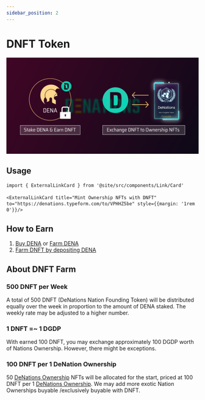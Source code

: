 ```yaml
---
sidebar_position: 2
---
```



# DNFT Token

![Untitled](./assets/dnft-token/Untitled.png)

## Usage

```mdx-code-block
import { ExternalLinkCard } from '@site/src/components/Link/Card'

<ExternalLinkCard title="Mint Ownership NFTs with DNFT" to="https://denations.typeform.com/to/VPHHZ5be" style={{margin: '1rem 0'}}/>
```


## How to Earn

1. [Buy DENA](https://app.uniswap.org/#/swap?outputCurrency=0x15F0EEDF9Ce24fc4b6826E590A8292CE5524a1DA&use=V2) or [Farm DENA](https://finance.denations.com/#/dena)
2. [Farm DNFT by depositing DENA](https://finance.denations.com/#/nft)

## About DNFT Farm

### 500 DNFT per Week

A total of 500 DNFT (DeNations Nation Founding Token) will be distributed equally over the week in proportion to the amount of DENA staked. The weekly rate may be adjusted to a higher number.

### 1 DNFT =~ 1 DGDP

With earned 100 DNFT, you may exchange approximately 100 DGDP worth of Nations Ownership. However, there might be exceptions.

### 100 DNFT per 1 DeNation Ownership

50 [DeNations Ownership](https://opensea.io/assets/0xa9cfc59a96eaf67f8e1b8bc494d3863863c1f8ed/21?assetContractAddress=0xa9cfc59a96eaf67f8e1b8bc494d3863863c1f8ed&tokenId=21) NFTs will be allocated for the start, priced at 100 DNFT per 1 [DeNations Ownership](https://opensea.io/assets/0xa9cfc59a96eaf67f8e1b8bc494d3863863c1f8ed/21?assetContractAddress=0xa9cfc59a96eaf67f8e1b8bc494d3863863c1f8ed&tokenId=21). We may add more exotic Nation Ownerships buyable /exclusively buyable with DNFT.